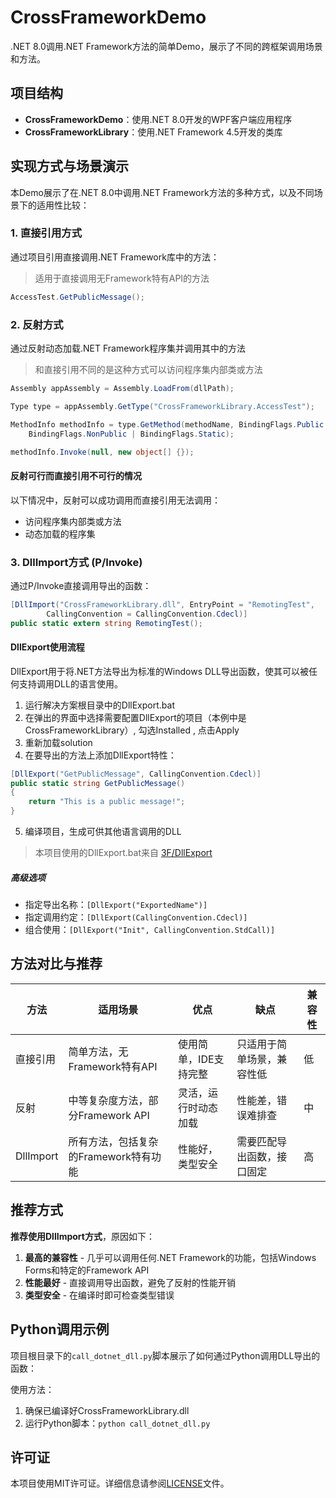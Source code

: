 # CrossFrameworkDemo

.NET 8.0调用.NET Framework方法的简单Demo，展示了不同的跨框架调用场景和方法。

## 项目结构

- **CrossFrameworkDemo**：使用.NET 8.0开发的WPF客户端应用程序
- **CrossFrameworkLibrary**：使用.NET Framework 4.5开发的类库

## 实现方式与场景演示

本Demo展示了在.NET 8.0中调用.NET Framework方法的多种方式，以及不同场景下的适用性比较：

### 1. 直接引用方式

通过项目引用直接调用.NET Framework库中的方法：

> 适用于直接调用无Framework特有API的方法

```csharp
AccessTest.GetPublicMessage();
```

### 2. 反射方式

通过反射动态加载.NET Framework程序集并调用其中的方法

> 和直接引用不同的是这种方式可以访问程序集内部类或方法

```csharp
Assembly appAssembly = Assembly.LoadFrom(dllPath);

Type type = appAssembly.GetType("CrossFrameworkLibrary.AccessTest");

MethodInfo methodInfo = type.GetMethod(methodName, BindingFlags.Public |
    BindingFlags.NonPublic | BindingFlags.Static);

methodInfo.Invoke(null, new object[] {});
```

#### 反射可行而直接引用不可行的情况

以下情况中，反射可以成功调用而直接引用无法调用：

- 访问程序集内部类或方法
- 动态加载的程序集


### 3. DllImport方式 (P/Invoke)

通过P/Invoke直接调用导出的函数：

```csharp
[DllImport("CrossFrameworkLibrary.dll", EntryPoint = "RemotingTest",
        CallingConvention = CallingConvention.Cdecl)]
public static extern string RemotingTest();
```


#### DllExport使用流程

DllExport用于将.NET方法导出为标准的Windows DLL导出函数，使其可以被任何支持调用DLL的语言使用。

1. 运行解决方案根目录中的DllExport.bat
2. 在弹出的界面中选择需要配置DllExport的项目（本例中是CrossFrameworkLibrary）, 勾选Installed , 点击Apply
3. 重新加载solution
4. 在要导出的方法上添加DllExport特性：
```csharp
[DllExport("GetPublicMessage", CallingConvention.Cdecl)]
public static string GetPublicMessage()
{
    return "This is a public message!";
}
```
5. 编译项目，生成可供其他语言调用的DLL


> 本项目使用的DllExport.bat来自 [3F/DllExport](https://github.com/3F/DllExport)

##### 高级选项

- 指定导出名称：`[DllExport("ExportedName")]`
- 指定调用约定：`[DllExport(CallingConvention.Cdecl)]`
- 组合使用：`[DllExport("Init", CallingConvention.StdCall)]`

## 方法对比与推荐

| 方法 | 适用场景 | 优点 | 缺点 | 兼容性 |
|------|----------|------|------|--------|
| 直接引用 | 简单方法，无Framework特有API | 使用简单，IDE支持完整 | 只适用于简单场景，兼容性低 | 低 |
| 反射 | 中等复杂度方法，部分Framework API | 灵活，运行时动态加载 | 性能差，错误难排查 | 中 |
| DllImport | 所有方法，包括复杂的Framework特有功能 | 性能好，类型安全 | 需要匹配导出函数，接口固定 | 高 |

## 推荐方式

**推荐使用DllImport方式**，原因如下：
1. **最高的兼容性** - 几乎可以调用任何.NET Framework的功能，包括Windows Forms和特定的Framework API
2. **性能最好** - 直接调用导出函数，避免了反射的性能开销
3. **类型安全** - 在编译时即可检查类型错误

## Python调用示例

项目根目录下的`call_dotnet_dll.py`脚本展示了如何通过Python调用DLL导出的函数：

使用方法：
1. 确保已编译好CrossFrameworkLibrary.dll
2. 运行Python脚本：`python call_dotnet_dll.py`

## 许可证

本项目使用MIT许可证。详细信息请参阅[LICENSE](LICENSE)文件。
